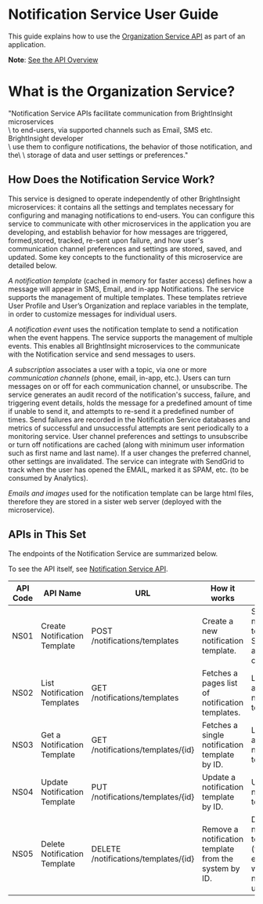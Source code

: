 # Notification Service User Guide

This guide explains how to use the [Organization Service API](reference/NotificationServiceAPI.yml) as part of an application. 

**Note**: [See the API Overview](../docs/Overview.md)

# What is the Organization Service?
"Notification Service APIs facilitate communication from BrightInsight microservices\
    \ to end-users, via supported channels such as Email, SMS etc. BrightInsight developer\
    \ use them to configure notifications, the behavior of those notification, and the\ 
    \ storage of data and user settings or preferences.\"

## How Does the Notification Service Work?
This service is designed to operate independently of other BrightInsight microservices: it contains all the settings and templates necessary for configuring and managing notifications to end-users. You can configure this service to communicate with other microservices in the application you are developing, and establish behavior for how messages are triggered, formed,stored, tracked, re-sent upon failure, and how user's communication channel preferences and settings are stored, saved, and updated. Some key concepts to the functionality of this microservice are detailed below. 

*A notification template* (cached in memory for faster access) defines how a message will appear in SMS, Email, and in-app Notifications. The service supports the management of multiple templates. These templates retrieve User Profile and User’s Organization and replace variables in the template, in order to customize messages for individual users. 

*A notification event* uses the notification template to send a notification when the event happens. The service supports the management of multiple events. This enables all BrightInsight microservices to the communicate with the Notification service and send messages to users. 

*A subscription* associates a user with a topic, via one or more *communication channels* (phone, email, in-app, etc.). Users can turn messages on or off for each communication channel, or unsubscribe. The service generates an audit record of the notification's success, failure, and triggering event details, holds the message for a predefined amount of time if unable to send it, and attempts to re-send it a predefined number of times. Send failures are recorded in the Notification Service databases and metrics of successful and unsuccessful attempts are sent periodically to a monitoring service. User channel preferences and settings to unsubscribe or turn off notifications are cached (along with minimum user information such as first name and last name). If a user changes the preferred channel, other settings are invalidated.  The service can integrate with SendGrid to track when the user has opened the EMAIL, marked it as SPAM, etc. (to be consumed by Analytics).

*Emails and images* used for the notification template can be large html files, therefore they are stored in a sister web server (deployed with the microservice).

## APIs in This Set
The endpoints of the Notification Service are summarized below. 

To see the API itself, see [Notification Service API](reference/NotificationServiceYAML.yml).

API Code	| API Name	| URL   	|How it works	| Use for
----------|-----------|---------|-------------|---------
NS01	| Create Notification Template 	| POST /notifications/templates	| Create a new notification template.	|  Sending notifications to users via SMS, Email, and Push channels
NS02	| List Notification Templates	| GET /notifications/templates | Fetches a pages list of notification templates.	|  Looking up a list of notification templates.
NS03	| Get a Notification Template 	| GET /notifications/templates/{id} | Fetches a single notification template by ID.	|  Looking up a single notification template.
NS04	| Update Notification Template 	| PUT /notifications/templates/{id} | Update a notification template by ID.	|  Updating a notification template.
NS05	| Delete Notification Template 	| DELETE /notifications/templates/{id} | Remove a notification template from the system by ID.	|  Deleting a notification template (for example, when it is no longer used). 